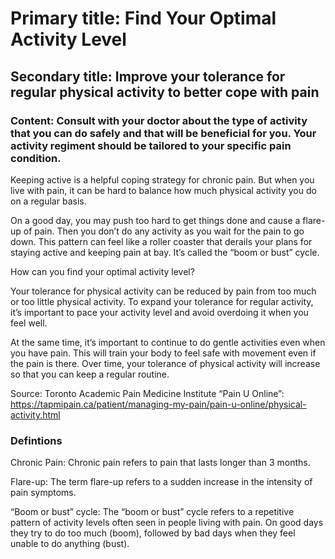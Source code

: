 # Primary title: Find Your Optimal Activity Level
## Secondary title: Improve your tolerance for regular physical activity to better cope with pain
### Content: Consult with your doctor about the type of activity that you can do safely and that will be beneficial for you. Your activity regiment should be tailored to your specific pain condition.

Keeping active is a helpful coping strategy for chronic pain. But when you live with pain, it can be hard to balance how much physical activity you do on a regular basis.
 
On a good day, you may push too hard to get things done and cause a flare-up of pain. Then you don’t do any activity as you wait for the pain to go down. This pattern can feel like a roller coaster that derails your plans for staying active and keeping pain at bay. It’s called the “boom or bust” cycle.

How can you find your optimal activity level?
 
Your tolerance for physical activity can be reduced by pain from too much or too little physical activity. To expand your tolerance for regular activity, it’s important to pace your activity level and avoid overdoing it when you feel well.
 
At the same time, it’s important to continue to do gentle activities even when you have pain. This will train your body to feel safe with movement even if the pain is there. Over time, your tolerance of physical activity will increase so that you can keep a regular routine. 

Source: 
Toronto Academic Pain Medicine Institute “Pain U Online”: https://tapmipain.ca/patient/managing-my-pain/pain-u-online/physical-activity.html
### Defintions
Chronic Pain: Chronic pain refers to pain that lasts longer than 3 months.

Flare-up: The term flare-up refers to a sudden increase in the intensity of pain symptoms. 

“Boom or bust” cycle: The “boom or bust” cycle refers to a repetitive pattern of activity levels often seen in people living with pain. On good days they try to do too much (boom), followed by bad days when they feel unable to do anything (bust). 

